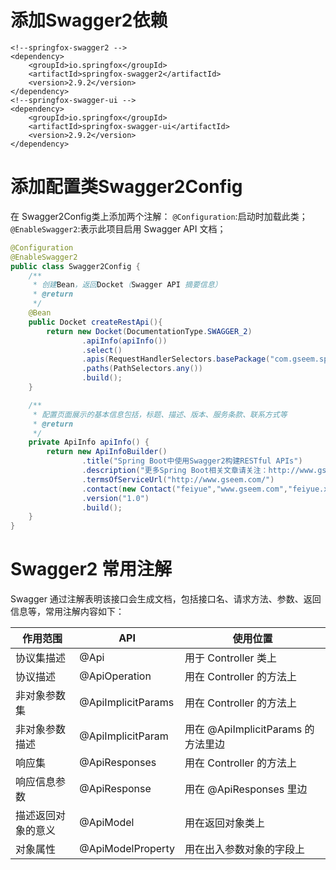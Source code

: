 # 添加Swagger2依赖
```
<!--springfox-swagger2 -->
<dependency>
    <groupId>io.springfox</groupId>
    <artifactId>springfox-swagger2</artifactId>
    <version>2.9.2</version>
</dependency>
<!--springfox-swagger-ui -->
<dependency>
    <groupId>io.springfox</groupId>
    <artifactId>springfox-swagger-ui</artifactId>
    <version>2.9.2</version>
</dependency>
```

# 添加配置类Swagger2Config
在 Swagger2Config类上添加两个注解：
`@Configuration`:启动时加载此类；
`@EnableSwagger2`:表示此项目启用 Swagger API 文档；

```java
@Configuration
@EnableSwagger2
public class Swagger2Config {
    /**
     * 创建Bean，返回Docket（Swagger API 摘要信息）
     * @return
     */
    @Bean
    public Docket createRestApi(){
        return new Docket(DocumentationType.SWAGGER_2)
                .apiInfo(apiInfo())
                .select()
                .apis(RequestHandlerSelectors.basePackage("com.gseem.springboot.web"))
                .paths(PathSelectors.any())
                .build();
    }

    /**
     * 配置页面展示的基本信息包括，标题、描述、版本、服务条款、联系方式等
     * @return
     */
    private ApiInfo apiInfo() {
        return new ApiInfoBuilder()
                .title("Spring Boot中使用Swagger2构建RESTful APIs")
                .description("更多Spring Boot相关文章请关注：http://www.gseem.com/")
                .termsOfServiceUrl("http://www.gseem.com/")
                .contact(new Contact("feiyue","www.gseem.com","feiyue.xk@qq.com"))
                .version("1.0")
                .build();
    }
}
```
# Swagger2 常用注解
Swagger 通过注解表明该接口会生成文档，包括接口名、请求方法、参数、返回信息等，常用注解内容如下：

作用范围 | API	| 使用位置
--|--|--
协议集描述	 | @Api	 | 用于 Controller 类上
协议描述	 | @ApiOperation	 | 用在 Controller 的方法上
非对象参数集		 | @ApiImplicitParams		 | 用在 Controller 的方法上
非对象参数描述		 | @ApiImplicitParam		 | 用在 @ApiImplicitParams 的方法里边
响应集		 | @ApiResponses		 | 用在 Controller 的方法上
响应信息参数		 | @ApiResponse		 | 用在 @ApiResponses 里边
描述返回对象的意义		 | @ApiModel		 | 用在返回对象类上
对象属性		 | @ApiModelProperty		 | 用在出入参数对象的字段上





